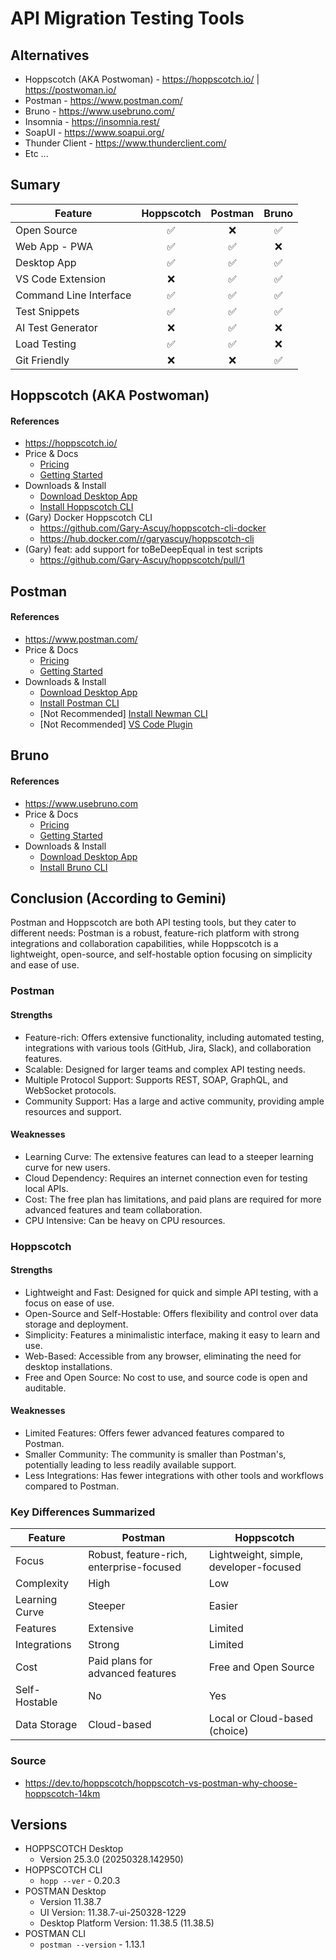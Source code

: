 # API Migration Testing Tools

## Alternatives

- Hoppscotch (AKA Postwoman) - https://hoppscotch.io/ | https://postwoman.io/
- Postman - https://www.postman.com/
- Bruno - https://www.usebruno.com/
- Insomnia - https://insomnia.rest/
- SoapUI -  https://www.soapui.org/
- Thunder Client - https://www.thunderclient.com/
- Etc ...

## Sumary

| Feature                | Hoppscotch         | Postman            | Bruno              |
| ---                    | :---:              | :---:              | :---:              |
| Open Source            | :white_check_mark: | :x:                | :white_check_mark: |
| Web App - PWA          | :white_check_mark: | :white_check_mark: | :x:                |
| Desktop App            | :white_check_mark: | :white_check_mark: | :white_check_mark: |
| VS Code Extension      | :x:                | :white_check_mark: | :white_check_mark: |
| Command Line Interface | :white_check_mark: | :white_check_mark: | :white_check_mark: | 
| Test Snippets          | :white_check_mark: | :white_check_mark: | :white_check_mark: |
| AI Test Generator      | :x:                | :white_check_mark: | :x:                |
| Load Testing           | :white_check_mark: | :white_check_mark: | :x:                |
| Git Friendly           | :x:                | :x:                | :white_check_mark: |

## Hoppscotch (AKA Postwoman)

#### References 

- https://hoppscotch.io/
- Price & Docs
    - [Pricing](https://hoppscotch.com/pricing)
    - [Getting Started](https://docs.hoppscotch.io/documentation/getting-started/introduction)
- Downloads & Install
    - [Download Desktop App](https://hoppscotch.com/download)
    - [Install Hoppscotch CLI](https://docs.hoppscotch.io/documentation/clients/cli/overview)
- (Gary) Docker Hoppscotch CLI
    - https://github.com/Gary-Ascuy/hoppscotch-cli-docker
    - https://hub.docker.com/r/garyascuy/hoppscotch-cli
- (Gary) feat: add support for toBeDeepEqual in test scripts 
    - https://github.com/Gary-Ascuy/hoppscotch/pull/1

## Postman

#### References 

- https://www.postman.com/
- Price & Docs
    - [Pricing](https://www.postman.com/buy)
    - [Getting Started](https://learning.postman.com/docs/getting-started/overview/)
- Downloads & Install
    - [Download Desktop App](https://www.postman.com/downloads/)
    - [Install Postman CLI](https://learning.postman.com/docs/postman-cli/postman-cli-installation/)
    - [Not Recommended] [Install Newman CLI](https://www.npmjs.com/package/newman)
    - [Not Recommended] [VS Code Plugin](https://marketplace.visualstudio.com/items?itemName=Postman.postman-for-vscode)

## Bruno 

#### References 

- https://www.usebruno.com 
- Price & Docs
    - [Pricing](https://www.usebruno.com/pricing)
    - [Getting Started](https://docs.usebruno.com/introduction/what-is-bruno)
- Downloads & Install
    - [Download Desktop App](https://www.usebruno.com/downloads)
    - [Install Bruno CLI](https://www.npmjs.com/package/@usebruno/cli)

## Conclusion (According to Gemini)

Postman and Hoppscotch are both API testing tools, but they cater to different needs: Postman is a robust, feature-rich platform with strong integrations and collaboration capabilities, while Hoppscotch is a lightweight, open-source, and self-hostable option focusing on simplicity and ease of use. 

### Postman

#### Strengths

- Feature-rich: Offers extensive functionality, including automated testing, integrations with various tools (GitHub, Jira, Slack), and collaboration features. 
- Scalable: Designed for larger teams and complex API testing needs. 
- Multiple Protocol Support: Supports REST, SOAP, GraphQL, and WebSocket protocols. 
- Community Support: Has a large and active community, providing ample resources and support. 

#### Weaknesses

- Learning Curve: The extensive features can lead to a steeper learning curve for new users. 
- Cloud Dependency: Requires an internet connection even for testing local APIs. 
- Cost: The free plan has limitations, and paid plans are required for more advanced features and team collaboration. 
- CPU Intensive: Can be heavy on CPU resources. 

### Hoppscotch

#### Strengths

- Lightweight and Fast: Designed for quick and simple API testing, with a focus on ease of use. 
- Open-Source and Self-Hostable: Offers flexibility and control over data storage and deployment. 
- Simplicity: Features a minimalistic interface, making it easy to learn and use. 
- Web-Based: Accessible from any browser, eliminating the need for desktop installations. 
- Free and Open Source: No cost to use, and source code is open and auditable. 

#### Weaknesses

- Limited Features: Offers fewer advanced features compared to Postman. 
- Smaller Community: The community is smaller than Postman's, potentially leading to less readily available support. 
- Less Integrations: Has fewer integrations with other tools and workflows compared to Postman. 


### Key Differences Summarized


| Feature | Postman | Hoppscotch |
| --- | --- | --- |
| Focus | Robust, feature-rich, enterprise-focused | Lightweight, simple, developer-focused |
| Complexity | High | Low |
| Learning Curve | Steeper | Easier |
| Features | Extensive | Limited |
| Integrations | Strong | Limited |
| Cost | Paid plans for advanced features | Free and Open Source |
| Self-Hostable | No | Yes |
| Data Storage | Cloud-based | Local or Cloud-based (choice) |

### Source

- https://dev.to/hoppscotch/hoppscotch-vs-postman-why-choose-hoppscotch-14km

## Versions

- HOPPSCOTCH Desktop
    - Version 25.3.0 (20250328.142950)
- HOPPSCOTCH CLI
    - `hopp --ver` - 0.20.3
- POSTMAN Desktop
    - Version 11.38.7
    - UI Version: 11.38.7-ui-250328-1229
    - Desktop Platform Version: 11.38.5 (11.38.5)
- POSTMAN CLI 
    - `postman --version` - 1.13.1
